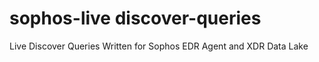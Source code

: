 # sophos-live discover-queries
Live Discover Queries Written for Sophos EDR Agent and XDR Data Lake



